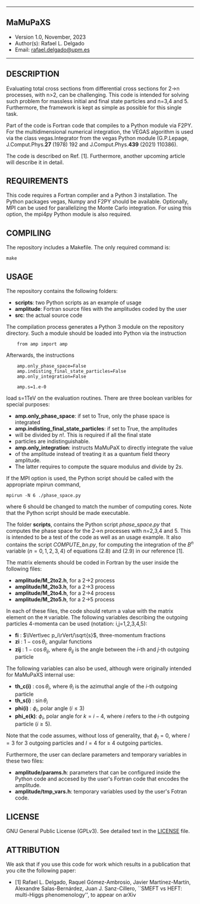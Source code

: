 *************************************************************
## MaMuPaXS
 - Version 1.0, November, 2023
 - Author(s):  Rafael L. Delgado
 - Email:  rafael.delgado@upm.es
*************************************************************

 DESCRIPTION
-------------------------------------------------------------
Evaluating total cross sections from differential cross sections
for 2->n processes, with n>2, can be challenging. This code is
intended for solving such problem for massless initial and
final state particles and n=3,4 and 5. Furthermore, the framework
is kept as simple as possible for this single task.

Part of the code is Fortran code that compiles to a Python module
via F2PY. For the multidimensional numerical integration, the
VEGAS algorithm is used via the class vegas.Integrator from the
vegas Python module (G.P.Lepage, J.Comput.Phys.**27** (1978) 192
and J.Comput.Phys.**439** (2021) 110386).

The code is described on Ref. [1]. Furthermore, another
upcoming article will describe it in detail.

 REQUIREMENTS
-------------------------------------------------------------
This code requires a Fortran compiler and a Python 3 installation.
The Python packages vegas, Numpy and F2PY should be available.
Optionally, MPI can be used for parallelizing the Monte Carlo
integration. For using this option, the mpi4py Python module
is also required.

 COMPILING
-------------------------------------------------------------
The repository includes a Makefile. The only required command
is:

```make```

 USAGE
-------------------------------------------------------------
The repository contains the following folders:
* **scripts**: two Python scripts as an example of usage
* **amplitude**: Fortran source files with the amplitudes coded by the user
* **src**: the actual source code

The compilation process generates a Python 3 module on the repository
directory. Such a module should be loaded into Python via the instruction

```
    from amp import amp
```

Afterwards, the instructions
```
    amp.only_phase_space=False
    amp.indisting_final_state_particles=False
    amp.only_integration=False

    amp.s=1.e-0
```
load s=1TeV on the evaluation routines. There are three boolean varibles
for special purposes:
* **amp.only_phase_space**: if set to True, only the phase space is integrated
* **amp.indisting_final_state_particles**: if set to True, the amplitudes
* will be divided by $n!$. This is required if all the final state
* particles are indistinguishable.
* **amp.only_integration**: instructs MaMuPaX to directly integrate the value
* of the amplitude instead of treating it as a quantum field theory amplitude.
* The latter requires to compute the square modulus and divide by $2s$.

If the MPI option is used, the Python script should be called with
the appropriate mpirun command,
```
mpirun -N 6 ./phase_space.py
```
where 6 should be changed to match the number of computing cores. Note that
the Python script should be made executable.

The folder **scripts**, contains the Python script *phase_space.py*
that computes the phase space for the 2->n processes with n=2,3,4 and 5. This is
intended to be a test of the code as well as an usage example. It also contains
the script *COMPUTE_bn.py*, for computing the integration of the $B^n$ variable
($n=0,1,2,3,4$) of equations (2.8) and (2.9) in our reference [1].

The matrix elements should be coded in Fortran by the user inside the following files:

* **amplitude/M_2to2.h**, for a 2->2 process
* **amplitude/M_2to3.h**, for a 2->3 process
* **amplitude/M_2to4.h**, for a 2->4 process
* **amplitude/M_2to5.h**, for a 2->5 process

In each of these files, the code should return a value with
the matrix element on the ```M``` variable. The following variables
describing the outgoing particles 4-momenta can be used (notation: i,j=1,2,3,4,5):

* **fi**      : $\lVert\vec p_i\rVert/\sqrt{s}$, three-momentum fractions
* **zi**      : $1-\cos\theta_i$, angular functions
* **zij**     : $1-\cos\theta_{ij}$, where $\theta_{ij}$ is the angle between
  the $i$-th and $j$-th outgoing particle

The following variables can also be used, although were originally intended for
MaMuPaXS internal use:
* **th_c(i)** : $\cos\theta_i$, where $\theta_i$ is the azimuthal angle of
  the $i$-th outgoing particle 
* **th_s(i)** : $\sin\theta_i$
* **phi(i)**  : $\phi_i$, polar angle ($i\leq 3$)
* **phi_e(k)**: $\phi_i$, polar angle for $k=i-4$, where $i$ refers to
  the $i$-th outgoing particle ($i\geq 5$).

Note that the code assumes, without loss of generality, that $\phi_l=0$, where
$l=3$ for 3 outgoing particles and $l=4$ for $\geq$ 4 outgoing particles.

Furthermore, the user can declare parameters and temporary variables in these two files:
* **amplitude/params.h**: parameters that can be configured inside the Python code and
  accesed by the user's Fortran code that encodes the amplitude.
* **amplitude/tmp_vars.h**: temporary variables used by the user's Fotran code.

 LICENSE
-------------------------------------------------------------

GNU General Public License (GPLv3).
See detailed text in the [LICENSE](./LICENSE.md) file.

 ATTRIBUTION
-------------------------------------------------------------

We ask that if you use this code for work which results
in a publication that you cite the following paper:

* [1] Rafael L. Delgado, Raquel Gómez-Ambrosio, Javier Martínez-Martín,
Alexandre Salas-Bernárdez, Juan J. Sanz-Cillero,
``SMEFT vs HEFT: multi-Higgs phenomenology'', to appear on arXiv
